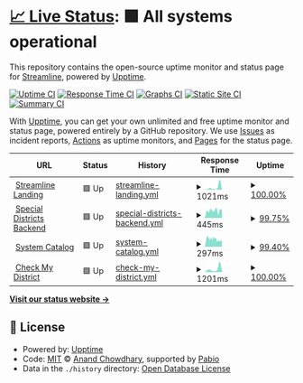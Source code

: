 # [📈 Live Status](https://status.getstreamline.net): <!--live status--> **🟩 All systems operational**

This repository contains the open-source uptime monitor and status page for [Streamline](https://status.getstreamline.net), powered by [Upptime](https://github.com/upptime/upptime).

[![Uptime CI](https://github.com/getstreamline/upptime/workflows/Uptime%20CI/badge.svg)](https://github.com/getstreamline/upptime/actions?query=workflow%3A%22Uptime+CI%22)
[![Response Time CI](https://github.com/getstreamline/upptime/workflows/Response%20Time%20CI/badge.svg)](https://github.com/getstreamline/upptime/actions?query=workflow%3A%22Response+Time+CI%22)
[![Graphs CI](https://github.com/getstreamline/upptime/workflows/Graphs%20CI/badge.svg)](https://github.com/getstreamline/upptime/actions?query=workflow%3A%22Graphs+CI%22)
[![Static Site CI](https://github.com/getstreamline/upptime/workflows/Static%20Site%20CI/badge.svg)](https://github.com/getstreamline/upptime/actions?query=workflow%3A%22Static+Site+CI%22)
[![Summary CI](https://github.com/getstreamline/upptime/workflows/Summary%20CI/badge.svg)](https://github.com/getstreamline/upptime/actions?query=workflow%3A%22Summary+CI%22)

With [Upptime](https://upptime.js.org), you can get your own unlimited and free uptime monitor and status page, powered entirely by a GitHub repository. We use [Issues](https://github.com/getstreamline/upptime/issues) as incident reports, [Actions](https://github.com/getstreamline/upptime/actions) as uptime monitors, and [Pages](https://status.getstreamline.net) for the status page.

<!--start: status pages-->
<!-- This summary is generated by Upptime (https://github.com/upptime/upptime) -->
<!-- Do not edit this manually, your changes will be overwritten -->
<!-- prettier-ignore -->
| URL | Status | History | Response Time | Uptime |
| --- | ------ | ------- | ------------- | ------ |
| <img alt="" src="https://icons.duckduckgo.com/ip3/www.getstreamline.com.ico" height="13"> [Streamline Landing](https://www.getstreamline.com) | 🟩 Up | [streamline-landing.yml](https://github.com/getstreamline/upptime/commits/HEAD/history/streamline-landing.yml) | <details><summary><img alt="Response time graph" src="./graphs/streamline-landing/response-time-week.png" height="20"> 1021ms</summary><br><a href="https://status.getstreamline.net/history/streamline-landing"><img alt="Response time 241" src="https://img.shields.io/endpoint?url=https%3A%2F%2Fraw.githubusercontent.com%2Fgetstreamline%2Fupptime%2FHEAD%2Fapi%2Fstreamline-landing%2Fresponse-time.json"></a><br><a href="https://status.getstreamline.net/history/streamline-landing"><img alt="24-hour response time 241" src="https://img.shields.io/endpoint?url=https%3A%2F%2Fraw.githubusercontent.com%2Fgetstreamline%2Fupptime%2FHEAD%2Fapi%2Fstreamline-landing%2Fresponse-time-day.json"></a><br><a href="https://status.getstreamline.net/history/streamline-landing"><img alt="7-day response time 1021" src="https://img.shields.io/endpoint?url=https%3A%2F%2Fraw.githubusercontent.com%2Fgetstreamline%2Fupptime%2FHEAD%2Fapi%2Fstreamline-landing%2Fresponse-time-week.json"></a><br><a href="https://status.getstreamline.net/history/streamline-landing"><img alt="30-day response time 403" src="https://img.shields.io/endpoint?url=https%3A%2F%2Fraw.githubusercontent.com%2Fgetstreamline%2Fupptime%2FHEAD%2Fapi%2Fstreamline-landing%2Fresponse-time-month.json"></a><br><a href="https://status.getstreamline.net/history/streamline-landing"><img alt="1-year response time 241" src="https://img.shields.io/endpoint?url=https%3A%2F%2Fraw.githubusercontent.com%2Fgetstreamline%2Fupptime%2FHEAD%2Fapi%2Fstreamline-landing%2Fresponse-time-year.json"></a></details> | <details><summary><a href="https://status.getstreamline.net/history/streamline-landing">100.00%</a></summary><a href="https://status.getstreamline.net/history/streamline-landing"><img alt="All-time uptime 100.00%" src="https://img.shields.io/endpoint?url=https%3A%2F%2Fraw.githubusercontent.com%2Fgetstreamline%2Fupptime%2FHEAD%2Fapi%2Fstreamline-landing%2Fuptime.json"></a><br><a href="https://status.getstreamline.net/history/streamline-landing"><img alt="24-hour uptime 100.00%" src="https://img.shields.io/endpoint?url=https%3A%2F%2Fraw.githubusercontent.com%2Fgetstreamline%2Fupptime%2FHEAD%2Fapi%2Fstreamline-landing%2Fuptime-day.json"></a><br><a href="https://status.getstreamline.net/history/streamline-landing"><img alt="7-day uptime 100.00%" src="https://img.shields.io/endpoint?url=https%3A%2F%2Fraw.githubusercontent.com%2Fgetstreamline%2Fupptime%2FHEAD%2Fapi%2Fstreamline-landing%2Fuptime-week.json"></a><br><a href="https://status.getstreamline.net/history/streamline-landing"><img alt="30-day uptime 100.00%" src="https://img.shields.io/endpoint?url=https%3A%2F%2Fraw.githubusercontent.com%2Fgetstreamline%2Fupptime%2FHEAD%2Fapi%2Fstreamline-landing%2Fuptime-month.json"></a><br><a href="https://status.getstreamline.net/history/streamline-landing"><img alt="1-year uptime 100.00%" src="https://img.shields.io/endpoint?url=https%3A%2F%2Fraw.githubusercontent.com%2Fgetstreamline%2Fupptime%2FHEAD%2Fapi%2Fstreamline-landing%2Fuptime-year.json"></a></details>
| <img alt="" src="https://icons.duckduckgo.com/ip3/production.getstreamline.net.ico" height="13"> [Special Districts Backend](https://production.getstreamline.net) | 🟩 Up | [special-districts-backend.yml](https://github.com/getstreamline/upptime/commits/HEAD/history/special-districts-backend.yml) | <details><summary><img alt="Response time graph" src="./graphs/special-districts-backend/response-time-week.png" height="20"> 445ms</summary><br><a href="https://status.getstreamline.net/history/special-districts-backend"><img alt="Response time 560" src="https://img.shields.io/endpoint?url=https%3A%2F%2Fraw.githubusercontent.com%2Fgetstreamline%2Fupptime%2FHEAD%2Fapi%2Fspecial-districts-backend%2Fresponse-time.json"></a><br><a href="https://status.getstreamline.net/history/special-districts-backend"><img alt="24-hour response time 505" src="https://img.shields.io/endpoint?url=https%3A%2F%2Fraw.githubusercontent.com%2Fgetstreamline%2Fupptime%2FHEAD%2Fapi%2Fspecial-districts-backend%2Fresponse-time-day.json"></a><br><a href="https://status.getstreamline.net/history/special-districts-backend"><img alt="7-day response time 445" src="https://img.shields.io/endpoint?url=https%3A%2F%2Fraw.githubusercontent.com%2Fgetstreamline%2Fupptime%2FHEAD%2Fapi%2Fspecial-districts-backend%2Fresponse-time-week.json"></a><br><a href="https://status.getstreamline.net/history/special-districts-backend"><img alt="30-day response time 683" src="https://img.shields.io/endpoint?url=https%3A%2F%2Fraw.githubusercontent.com%2Fgetstreamline%2Fupptime%2FHEAD%2Fapi%2Fspecial-districts-backend%2Fresponse-time-month.json"></a><br><a href="https://status.getstreamline.net/history/special-districts-backend"><img alt="1-year response time 560" src="https://img.shields.io/endpoint?url=https%3A%2F%2Fraw.githubusercontent.com%2Fgetstreamline%2Fupptime%2FHEAD%2Fapi%2Fspecial-districts-backend%2Fresponse-time-year.json"></a></details> | <details><summary><a href="https://status.getstreamline.net/history/special-districts-backend">99.75%</a></summary><a href="https://status.getstreamline.net/history/special-districts-backend"><img alt="All-time uptime 99.97%" src="https://img.shields.io/endpoint?url=https%3A%2F%2Fraw.githubusercontent.com%2Fgetstreamline%2Fupptime%2FHEAD%2Fapi%2Fspecial-districts-backend%2Fuptime.json"></a><br><a href="https://status.getstreamline.net/history/special-districts-backend"><img alt="24-hour uptime 100.00%" src="https://img.shields.io/endpoint?url=https%3A%2F%2Fraw.githubusercontent.com%2Fgetstreamline%2Fupptime%2FHEAD%2Fapi%2Fspecial-districts-backend%2Fuptime-day.json"></a><br><a href="https://status.getstreamline.net/history/special-districts-backend"><img alt="7-day uptime 99.75%" src="https://img.shields.io/endpoint?url=https%3A%2F%2Fraw.githubusercontent.com%2Fgetstreamline%2Fupptime%2FHEAD%2Fapi%2Fspecial-districts-backend%2Fuptime-week.json"></a><br><a href="https://status.getstreamline.net/history/special-districts-backend"><img alt="30-day uptime 99.92%" src="https://img.shields.io/endpoint?url=https%3A%2F%2Fraw.githubusercontent.com%2Fgetstreamline%2Fupptime%2FHEAD%2Fapi%2Fspecial-districts-backend%2Fuptime-month.json"></a><br><a href="https://status.getstreamline.net/history/special-districts-backend"><img alt="1-year uptime 99.97%" src="https://img.shields.io/endpoint?url=https%3A%2F%2Fraw.githubusercontent.com%2Fgetstreamline%2Fupptime%2FHEAD%2Fapi%2Fspecial-districts-backend%2Fuptime-year.json"></a></details>
| <img alt="" src="https://icons.duckduckgo.com/ip3/www.systemcatalog.net.ico" height="13"> [System Catalog](https://www.systemcatalog.net) | 🟩 Up | [system-catalog.yml](https://github.com/getstreamline/upptime/commits/HEAD/history/system-catalog.yml) | <details><summary><img alt="Response time graph" src="./graphs/system-catalog/response-time-week.png" height="20"> 297ms</summary><br><a href="https://status.getstreamline.net/history/system-catalog"><img alt="Response time 279" src="https://img.shields.io/endpoint?url=https%3A%2F%2Fraw.githubusercontent.com%2Fgetstreamline%2Fupptime%2FHEAD%2Fapi%2Fsystem-catalog%2Fresponse-time.json"></a><br><a href="https://status.getstreamline.net/history/system-catalog"><img alt="24-hour response time 296" src="https://img.shields.io/endpoint?url=https%3A%2F%2Fraw.githubusercontent.com%2Fgetstreamline%2Fupptime%2FHEAD%2Fapi%2Fsystem-catalog%2Fresponse-time-day.json"></a><br><a href="https://status.getstreamline.net/history/system-catalog"><img alt="7-day response time 297" src="https://img.shields.io/endpoint?url=https%3A%2F%2Fraw.githubusercontent.com%2Fgetstreamline%2Fupptime%2FHEAD%2Fapi%2Fsystem-catalog%2Fresponse-time-week.json"></a><br><a href="https://status.getstreamline.net/history/system-catalog"><img alt="30-day response time 289" src="https://img.shields.io/endpoint?url=https%3A%2F%2Fraw.githubusercontent.com%2Fgetstreamline%2Fupptime%2FHEAD%2Fapi%2Fsystem-catalog%2Fresponse-time-month.json"></a><br><a href="https://status.getstreamline.net/history/system-catalog"><img alt="1-year response time 279" src="https://img.shields.io/endpoint?url=https%3A%2F%2Fraw.githubusercontent.com%2Fgetstreamline%2Fupptime%2FHEAD%2Fapi%2Fsystem-catalog%2Fresponse-time-year.json"></a></details> | <details><summary><a href="https://status.getstreamline.net/history/system-catalog">99.40%</a></summary><a href="https://status.getstreamline.net/history/system-catalog"><img alt="All-time uptime 99.97%" src="https://img.shields.io/endpoint?url=https%3A%2F%2Fraw.githubusercontent.com%2Fgetstreamline%2Fupptime%2FHEAD%2Fapi%2Fsystem-catalog%2Fuptime.json"></a><br><a href="https://status.getstreamline.net/history/system-catalog"><img alt="24-hour uptime 99.25%" src="https://img.shields.io/endpoint?url=https%3A%2F%2Fraw.githubusercontent.com%2Fgetstreamline%2Fupptime%2FHEAD%2Fapi%2Fsystem-catalog%2Fuptime-day.json"></a><br><a href="https://status.getstreamline.net/history/system-catalog"><img alt="7-day uptime 99.40%" src="https://img.shields.io/endpoint?url=https%3A%2F%2Fraw.githubusercontent.com%2Fgetstreamline%2Fupptime%2FHEAD%2Fapi%2Fsystem-catalog%2Fuptime-week.json"></a><br><a href="https://status.getstreamline.net/history/system-catalog"><img alt="30-day uptime 99.85%" src="https://img.shields.io/endpoint?url=https%3A%2F%2Fraw.githubusercontent.com%2Fgetstreamline%2Fupptime%2FHEAD%2Fapi%2Fsystem-catalog%2Fuptime-month.json"></a><br><a href="https://status.getstreamline.net/history/system-catalog"><img alt="1-year uptime 99.97%" src="https://img.shields.io/endpoint?url=https%3A%2F%2Fraw.githubusercontent.com%2Fgetstreamline%2Fupptime%2FHEAD%2Fapi%2Fsystem-catalog%2Fuptime-year.json"></a></details>
| <img alt="" src="https://icons.duckduckgo.com/ip3/www.checkmydistrict.org.ico" height="13"> [Check My District](https://www.checkmydistrict.org) | 🟩 Up | [check-my-district.yml](https://github.com/getstreamline/upptime/commits/HEAD/history/check-my-district.yml) | <details><summary><img alt="Response time graph" src="./graphs/check-my-district/response-time-week.png" height="20"> 1201ms</summary><br><a href="https://status.getstreamline.net/history/check-my-district"><img alt="Response time 331" src="https://img.shields.io/endpoint?url=https%3A%2F%2Fraw.githubusercontent.com%2Fgetstreamline%2Fupptime%2FHEAD%2Fapi%2Fcheck-my-district%2Fresponse-time.json"></a><br><a href="https://status.getstreamline.net/history/check-my-district"><img alt="24-hour response time 358" src="https://img.shields.io/endpoint?url=https%3A%2F%2Fraw.githubusercontent.com%2Fgetstreamline%2Fupptime%2FHEAD%2Fapi%2Fcheck-my-district%2Fresponse-time-day.json"></a><br><a href="https://status.getstreamline.net/history/check-my-district"><img alt="7-day response time 1201" src="https://img.shields.io/endpoint?url=https%3A%2F%2Fraw.githubusercontent.com%2Fgetstreamline%2Fupptime%2FHEAD%2Fapi%2Fcheck-my-district%2Fresponse-time-week.json"></a><br><a href="https://status.getstreamline.net/history/check-my-district"><img alt="30-day response time 511" src="https://img.shields.io/endpoint?url=https%3A%2F%2Fraw.githubusercontent.com%2Fgetstreamline%2Fupptime%2FHEAD%2Fapi%2Fcheck-my-district%2Fresponse-time-month.json"></a><br><a href="https://status.getstreamline.net/history/check-my-district"><img alt="1-year response time 331" src="https://img.shields.io/endpoint?url=https%3A%2F%2Fraw.githubusercontent.com%2Fgetstreamline%2Fupptime%2FHEAD%2Fapi%2Fcheck-my-district%2Fresponse-time-year.json"></a></details> | <details><summary><a href="https://status.getstreamline.net/history/check-my-district">100.00%</a></summary><a href="https://status.getstreamline.net/history/check-my-district"><img alt="All-time uptime 100.00%" src="https://img.shields.io/endpoint?url=https%3A%2F%2Fraw.githubusercontent.com%2Fgetstreamline%2Fupptime%2FHEAD%2Fapi%2Fcheck-my-district%2Fuptime.json"></a><br><a href="https://status.getstreamline.net/history/check-my-district"><img alt="24-hour uptime 100.00%" src="https://img.shields.io/endpoint?url=https%3A%2F%2Fraw.githubusercontent.com%2Fgetstreamline%2Fupptime%2FHEAD%2Fapi%2Fcheck-my-district%2Fuptime-day.json"></a><br><a href="https://status.getstreamline.net/history/check-my-district"><img alt="7-day uptime 100.00%" src="https://img.shields.io/endpoint?url=https%3A%2F%2Fraw.githubusercontent.com%2Fgetstreamline%2Fupptime%2FHEAD%2Fapi%2Fcheck-my-district%2Fuptime-week.json"></a><br><a href="https://status.getstreamline.net/history/check-my-district"><img alt="30-day uptime 100.00%" src="https://img.shields.io/endpoint?url=https%3A%2F%2Fraw.githubusercontent.com%2Fgetstreamline%2Fupptime%2FHEAD%2Fapi%2Fcheck-my-district%2Fuptime-month.json"></a><br><a href="https://status.getstreamline.net/history/check-my-district"><img alt="1-year uptime 100.00%" src="https://img.shields.io/endpoint?url=https%3A%2F%2Fraw.githubusercontent.com%2Fgetstreamline%2Fupptime%2FHEAD%2Fapi%2Fcheck-my-district%2Fuptime-year.json"></a></details>

<!--end: status pages-->

[**Visit our status website →**](https://status.getstreamline.net)

## 📄 License

- Powered by: [Upptime](https://github.com/upptime/upptime)
- Code: [MIT](./LICENSE) © [Anand Chowdhary](https://anandchowdhary.com), supported by [Pabio](https://pabio.com)
- Data in the `./history` directory: [Open Database License](https://opendatacommons.org/licenses/odbl/1-0/)

